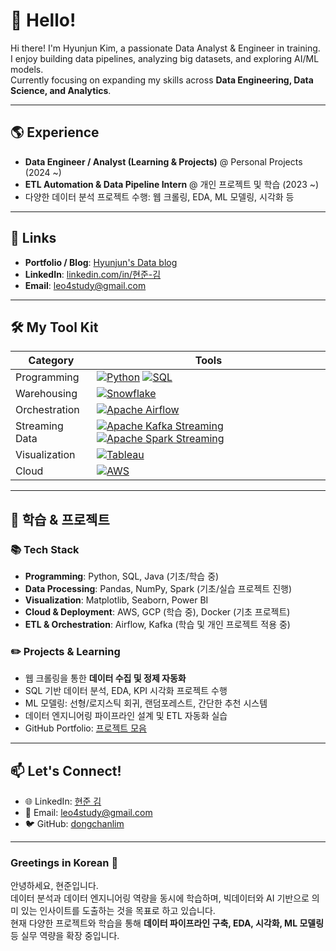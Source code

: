 # 👋 Hello! 

Hi there! I'm Hyunjun Kim, a passionate Data Analyst & Engineer in training.  
I enjoy building data pipelines, analyzing big datasets, and exploring AI/ML models.  
Currently focusing on expanding my skills across **Data Engineering, Data Science, and Analytics**.

---

## 🌎 Experience

- **Data Engineer / Analyst (Learning & Projects)** @ Personal Projects (2024 ~)
- **ETL Automation & Data Pipeline Intern** @ 개인 프로젝트 및 학습 (2023 ~)
- 다양한 데이터 분석 프로젝트 수행: 웹 크롤링, EDA, ML 모델링, 시각화 등

---

## 🔗 Links

- **Portfolio / Blog**: [Hyunjun's Data blog](https://velog.io/@leo4study/series/DataEngineering)  
- **LinkedIn**: [linkedin.com/in/현준-김](https://www.linkedin.com/in/%ED%98%84%EC%A4%80-%EA%B9%80-a978a3348/)  
- **Email**: leo4study@gmail.com  

---

## 🛠️ My Tool Kit 

| **Category**            | **Tools**                                     |
|---------------------|-------------------------------------------|
| Programming         | [![Python](https://img.shields.io/badge/Python-Programming-blue?logo=python&logoColor=white)](https://www.python.org/) [![SQL](https://img.shields.io/badge/SQL-Database-blue?logo=sql&logoColor=white)](https://en.wikipedia.org/wiki/SQL)|
| Warehousing         |[![Snowflake](https://img.shields.io/badge/Snowflake-DB-blue?logo=snowflake&logoColor=white)](https://www.snowflake.com/)|
| Orchestration       | [![Apache Airflow](https://img.shields.io/badge/Apache%20Airflow-DB-blue?logo=apache-airflow&logoColor=white)](https://airflow.apache.org/) |
| Streaming Data      | [![Apache Kafka Streaming](https://img.shields.io/badge/Apache%20Kafka-DB-blue?logo=apache-kafka&logoColor=white)](https://kafka.apache.org/) [![Apache Spark Streaming](https://img.shields.io/badge/Apache%20Spark%20Streaming-DB-blue?logo=apache-spark&logoColor=white)](https://spark.apache.org/streaming/)            |
| Visualization       | [![Tableau](https://img.shields.io/badge/Tableau-DB-blue?logo=tableau&logoColor=white)](https://www.tableau.com/) |
| Cloud       | [![AWS](https://img.shields.io/badge/AWS-Cloud-blue?logo=amazon-aws&logoColor=white)](https://aws.amazon.com/)               |

---

## 📝 학습 & 프로젝트

### 📚 Tech Stack
- **Programming**: Python, SQL, Java (기초/학습 중)
- **Data Processing**: Pandas, NumPy, Spark (기초/실습 프로젝트 진행)
- **Visualization**: Matplotlib, Seaborn, Power BI
- **Cloud & Deployment**: AWS, GCP (학습 중), Docker (기초 프로젝트)
- **ETL & Orchestration**: Airflow, Kafka (학습 및 개인 프로젝트 적용 중)

### ✏️ Projects & Learning
- 웹 크롤링을 통한 **데이터 수집 및 정제 자동화**
- SQL 기반 데이터 분석, EDA, KPI 시각화 프로젝트 수행
- ML 모델링: 선형/로지스틱 회귀, 랜덤포레스트, 간단한 추천 시스템
- 데이터 엔지니어링 파이프라인 설계 및 ETL 자동화 실습
- GitHub Portfolio: [프로젝트 모음](https://dongchanlim.github.io/github-portfolio/)

---

## 📫 Let's Connect!

- 🌐 LinkedIn: [현준 김](https://www.linkedin.com/in/%ED%98%84%EC%A4%80-%EA%B9%80-a978a3348/)  
- 📧 Email: leo4study@gmail.com  
- 🐦 GitHub: [dongchanlim](https://github.com/dongchanlim)

---

### Greetings in Korean 👋

안녕하세요, 현준입니다.  
데이터 분석과 데이터 엔지니어링 역량을 동시에 학습하며, 빅데이터와 AI 기반으로 의미 있는 인사이트를 도출하는 것을 목표로 하고 있습니다.  
현재 다양한 프로젝트와 학습을 통해 **데이터 파이프라인 구축, EDA, 시각화, ML 모델링** 등 실무 역량을 확장 중입니다.
